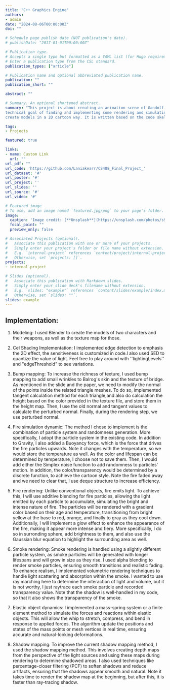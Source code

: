 ```yaml
---
title: "C++ Graphics Engine"
authors:
- admin
date: "2024-08-06T00:00:00Z"
doi: ""

# Schedule page publish date (NOT publication's date).
# publishDate: "2017-01-01T00:00:00Z"

# Publication type.
# Accepts a single type but formatted as a YAML list (for Hugo requirements).
# Enter a publication type from the CSL standard.
publication_types: ["article"]

# Publication name and optional abbreviated publication name.
publication: ""
publication_short: ""

abstract: ""

# Summary. An optional shortened abstract.
summary: "This project is about creating an animation scene of Gandolf vs. Balrog in 3D yet cel-shading style, with
technical goal of finding and implementing some rendering and simulating methods that help
create models in a 2D cartoon way. It is written based on the code skeleton provided from class [CS488](https://student.cs.uwaterloo.ca/~cs488/Spring2024/)."

tags:
- Projects

featured: true

links:
- name: Custom Link
  url: ""
url_pdf: ""
url_code: 'https://github.com/Laniakearr/CS488_Final_Project_'
url_dataset: '#'
url_poster: '#'
url_project: ''
url_slides: ''
url_source: '#'
url_video: '#'

# Featured image
# To use, add an image named `featured.jpg/png` to your page's folder. 
image:
  caption: 'Image credit: [**Unsplash**](https://unsplash.com/photos/s9CC2SKySJM)'
  focal_point: ""
  preview_only: false

# Associated Projects (optional).
#   Associate this publication with one or more of your projects.
#   Simply enter your project's folder or file name without extension.
#   E.g. `internal-project` references `content/project/internal-project/index.md`.
#   Otherwise, set `projects: []`.
projects:
- internal-project

# Slides (optional).
#   Associate this publication with Markdown slides.
#   Simply enter your slide deck's filename without extension.
#   E.g. `slides: "example"` references `content/slides/example/index.md`.
#   Otherwise, set `slides: ""`.
slides: example
---
```

## Implementation:
1. Modeling: I used Blender to create the models of two characters and their weapons,
as well as the texture map for those.

2. Cel Shading Implementation: I implemented edge detection to emphasis the 2D effect, 
the sensitiveness is customized in code.I also used SED to quantize the value of light. Feel
free to play around with ''lightingLevels'' and "edgeThreshold" to see variations.

3. Bump mapping: To increase the richness of texture, I used bump mapping to add small
wrinkles to Balrog's skin and the texture of bridge. As mentioned in the slide and
the paper, we need to modify the normal of the points inside the related triangle meshes. To
do so, implemented tangent calculation method for each triangle,and also 
do calculation the height based on the color provided in the texture file, and store them in the height
map. Then, I use the old normal and tangent values to calculate the perturbed normal. Finally,
during the rendering step, we use perturbed normal.

4. Fire simulation dynamic: The method I chose to implement is the combination of particle
system and randomness generation. More specifically, I adopt the particle system in the
existing code. In addition to Gravity, I also added a Buoyancy force, which is the force that
drives the fire particles upwards. Note it changes with the temperature, so we would store the
temperature as well. As the color and lifespan can be determined by temperature, I choose not to
save them. Then, I would add either the Simplex noise function to
add randomness to particles' motion. In addition, the color/transparency would be determined
by a discrete function, to achieve the cartoon style. Note the fire faded away and we need to clear
that, I use deque structure to increase efficiency.

5. Fire rendering: Unlike conventional objects, fire emits light. To achieve this, I will use additive
blending for fire particles, allowing the light emitted by each particle to accumulate, simulating
the bright and intense nature of fire. The particles will be rendered with a gradient color based
on their age and temperature, transitioning from bright yellow at the base to red, orange, and
finally to gray as they cool down. Additionally, I will implement a glow effect to enhance the
appearance of the fire, making it appear more intense and fiery. More specifically, I do so in
surronding sphere, add brightness to them, and also use the Gaussian blur equation to highlight
the surrounding area as well.

6. Smoke rendering: Smoke rendering is handled using a slightly different particle system,
as smoke particles will be generated with longer lifespans and will grow in size as they rise. I
used alpha blending to render smoke particles, ensuring smooth transitions and realistic fading.
To enhance realism, I implemented volumetric rendering techniques to handle light scattering
and absorption within the smoke. I wanted to use ray marching here to determine the interaction
of light and volume, but it is not worthy, I just raytrace each smoke particle and recorded
transparency value. Note that the shadow is well-handled in my code, so that it also shows
the transparency of the smoke.

7. Elastic object dynamics: I implemented a mass-spring system or a finite element method to simulate the forces
and reactions within elastic objects. This will allow the whip to stretch, compress, and bend in
response to applied forces. The algorithm update the positions and states of the mass points
or mesh vertices in real time, ensuring accurate and natural-looking deformations.

8. Shadow mapping: To improve the current shadow mapping method, I used the shadow
mapping method. This involves creating depth maps from the perspective of the light sources
and using these maps during rendering to determine shadowed areas. I also used techniques like
percentage-closer filtering (PCF) to soften shadows and reduce artifacts, ensuring that the shadows
appear smooth and natural. Note it takes time to render the shadow map at the beginning,
but after this, it is faster than ray-tracing shadow.

